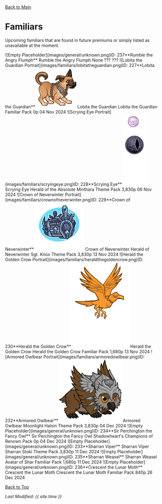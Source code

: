 [Back to Main](index.md)

# Familiars

Upcoming familiars that are found in future premiums or simply listed as unavailable at the moment.

<span class="skinTableColumn">
    <span class="skinTableRow">
        <span class="skinTableIcon">
            <span class="skinTooltipHolder" style="width:max-content">![Empty Placeholder](images/general/unknown.png)<span class="featTooltipContents">ID: 237**Rumble the Angry Flumph**</span></span>
        </span>
        <span class="skinTableName">
            Rumble the Angry Flumph
        </span>
        <span class="skinTableSource">
            None
        </span>
        <span class="skinTableCost">
            ???
        </span>
        <span class="skinTableDate">
            ???
        </span>
    </span>
    <span class="skinTableRow">
        <span class="skinTableIcon">
            <span class="skinTooltipHolder" style="width:max-content">![Lobita the Guardian Portrait](images/familiars/lobitatheguardian.png)<span class="featTooltipContents">ID: 227**Lobita the Guardian**<img src="images/familiars/lobitatheguardian.gif" alt="Lobita the Guardian Model Gif" style="width:auto;height:auto;max-width:100%;max-height:100%"></span></span>
        </span>
        <span class="skinTableName">
            Lobita the Guardian
        </span>
        <span class="skinTableSource">
            Lobita the Guardian Familiar Pack
        </span>
        <span class="skinTableCost">
            0p
        </span>
        <span class="skinTableDate">
            04 Nov 2024
        </span>
    </span>
    <span class="skinTableRow">
        <span class="skinTableIcon">
            <span class="skinTooltipHolder" style="width:max-content">![Scrying Eye Portrait](images/familiars/scryingeye.png)<span class="featTooltipContents">ID: 228**Scrying Eye**<img src="images/familiars/scryingeye.gif" alt="Scrying Eye Model Gif" style="width:auto;height:auto;max-width:100%;max-height:100%"></span></span>
        </span>
        <span class="skinTableName">
            Scrying Eye
        </span>
        <span class="skinTableSource">
            Herald of the Absolute Minthara Theme Pack
        </span>
        <span class="skinTableCost">
            3,830p
        </span>
        <span class="skinTableDate">
            06 Nov 2024
        </span>
    </span>
    <span class="skinTableRow">
        <span class="skinTableIcon">
            <span class="skinTooltipHolder" style="width:max-content">![Crown of Neverwinter Portrait](images/familiars/crownofneverwinter.png)<span class="featTooltipContents">ID: 229**Crown of Neverwinter**<img src="images/familiars/crownofneverwinter.gif" alt="Crown of Neverwinter Model Gif" style="width:auto;height:auto;max-width:100%;max-height:100%"></span></span>
        </span>
        <span class="skinTableName">
            Crown of Neverwinter
        </span>
        <span class="skinTableSource">
            Herald of Neverwinter Sgt. Knox Theme Pack
        </span>
        <span class="skinTableCost">
            3,830p
        </span>
        <span class="skinTableDate">
            13 Nov 2024
        </span>
    </span>
    <span class="skinTableRow">
        <span class="skinTableIcon">
            <span class="skinTooltipHolder" style="width:max-content">![Herald the Golden Crow Portrait](images/familiars/heraldthegoldencrow.png)<span class="featTooltipContents">ID: 230**Herald the Golden Crow**<img src="images/familiars/heraldthegoldencrow.gif" alt="Herald the Golden Crow Model Gif" style="width:auto;height:auto;max-width:100%;max-height:100%"></span></span>
        </span>
        <span class="skinTableName">
            Herald the Golden Crow
        </span>
        <span class="skinTableSource">
            Herald the Golden Crow Familiar Pack
        </span>
        <span class="skinTableCost">
            1,680p
        </span>
        <span class="skinTableDate">
            13 Nov 2024
        </span>
    </span>
    <span class="skinTableRow">
        <span class="skinTableIcon">
            <span class="skinTooltipHolder" style="width:max-content">![Armored Owlbear Portrait](images/familiars/armoredowlbear.png)<span class="featTooltipContents">ID: 232**Armored Owlbear**<img src="images/familiars/armoredowlbear.gif" alt="Armored Owlbear Model Gif" style="width:auto;height:auto;max-width:100%;max-height:100%"></span></span>
        </span>
        <span class="skinTableName">
            Armored Owlbear
        </span>
        <span class="skinTableSource">
            Moonlight Halsin Theme Pack
        </span>
        <span class="skinTableCost">
            3,830p
        </span>
        <span class="skinTableDate">
            04 Dec 2024
        </span>
    </span>
    <span class="skinTableRow">
        <span class="skinTableIcon">
            <span class="skinTooltipHolder" style="width:max-content">![Empty Placeholder](images/general/unknown.png)<span class="featTooltipContents">ID: 234**Sir Perchington the Fancy Owl**</span></span>
        </span>
        <span class="skinTableName">
            Sir Perchington the Fancy Owl
        </span>
        <span class="skinTableSource">
            Shadowheart's Champions of Renown Pack
        </span>
        <span class="skinTableCost">
            0p
        </span>
        <span class="skinTableDate">
            04 Dec 2024
        </span>
    </span>
    <span class="skinTableRow">
        <span class="skinTableIcon">
            <span class="skinTooltipHolder" style="width:max-content">![Empty Placeholder](images/general/unknown.png)<span class="featTooltipContents">ID: 233**Sharran Viper**</span></span>
        </span>
        <span class="skinTableName">
            Sharran Viper
        </span>
        <span class="skinTableSource">
            Sharran Stoki Theme Pack
        </span>
        <span class="skinTableCost">
            3,830p
        </span>
        <span class="skinTableDate">
            11 Dec 2024
        </span>
    </span>
    <span class="skinTableRow">
        <span class="skinTableIcon">
            <span class="skinTooltipHolder" style="width:max-content">![Empty Placeholder](images/general/unknown.png)<span class="featTooltipContents">ID: 235**Sharran Weasel**</span></span>
        </span>
        <span class="skinTableName">
            Sharran Weasel
        </span>
        <span class="skinTableSource">
            Avatar of Shar Familiar Pack
        </span>
        <span class="skinTableCost">
            1,680p
        </span>
        <span class="skinTableDate">
            11 Dec 2024
        </span>
    </span>
    <span class="skinTableRow">
        <span class="skinTableIcon">
            <span class="skinTooltipHolder" style="width:max-content">![Empty Placeholder](images/general/unknown.png)<span class="featTooltipContents">ID: 236**Crescent the Lunar Moth**</span></span>
        </span>
        <span class="skinTableName">
            Crescent the Lunar Moth
        </span>
        <span class="skinTableSource">
            Crescent the Lunar Moth Familiar Pack
        </span>
        <span class="skinTableCost">
            840p
        </span>
        <span class="skinTableDate">
            26 Dec 2024
        </span>
    </span>
</span>

[Back to Top](#top)

*Last Modified: {{ site.time }}*